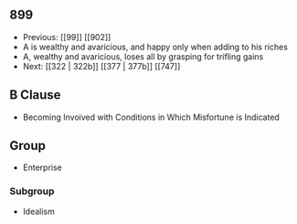 ## 899
- Previous: [[99]] [[902]] 
- A is wealthy and avaricious, and happy only when adding to his riches
- A, wealthy and avaricious, loses all by grasping for trifling gains
- Next: [[322 | 322b]] [[377 | 377b]] [[747]] 

## B Clause
- Becoming Invoived with Conditions in Which Misfortune is Indicated

## Group
- Enterprise

### Subgroup
- Idealism

